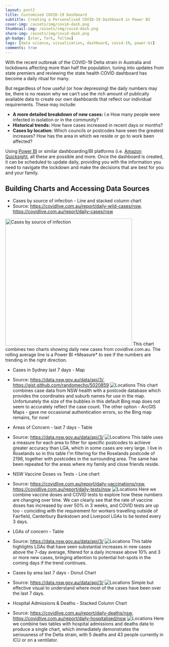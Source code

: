 ```yaml
---
layout: post2
title: Customised COVID-19 Dashboard
subtitle: Creating a Personalised COVID-19 Dashboard in Power BI 
cover-img: /assets/img/covid-dash.png
thumbnail-img: /assets/img/covid-dash.png
share-img: /assets/img/covid-dash.png
gh-badge: [star, fork, follow]
tags: [data science, visualization, dashboard, covid-19, power-bi]
comments: true
---
```

With the recent outbreak of the COVID-19 Delta strain in Australia and lockdowns affecting more than half the population, tuning into updates from state premiers and reviewing the state health COVID dashboard has become a daily ritual for many. 

But regardless of how useful (or how depressing) the daily numbers may be, there is no reason why we can't use the rich amount of publically available data to create our own dashboards that reflect our individual requirements. These may include:

* **A more detailed breakdown of new cases:** I.e How many people were infected in isolation or in the community?
* **Historical trends:** How have cases increased in recent days or months?
* **Cases by location:** Which councils or postcodes have seen the greatest increases? How has the area in which we reside or go to work been affected?

Using [Power BI](https://powerbi.microsoft.com/) or similar dashboarding/BI platforms (i.e. [Amazon Quicksight](https://aws.amazon.com/quicksight/), all these are possible and more. Once the dashboard is created, it can be scheduled to update daily, providing you with the information you need to navigate the lockdown and make the decisions that are best for you and your family.

<h2>Building Charts and Accessing Data Sources</h2>

* Cases by source of infection - Line and stacked column chart
* Source: https://covidlive.com.au/report/daily-wild-cases/nsw, https://covidlive.com.au/report/daily-cases/nsw
<img src="/assets/img/powerbi/1.png" alt="Cases by source of infection" width="400"/>
This chart combines two charts showing daily new cases from covidlive.com.au. The rolling average line is a Power BI *Measure* to see if the numbers are trending in the right direction. 

* Cases in Sydney last 7 days - Map
* Source: https://data.nsw.gov.au/data/api/3/, https://gist.github.com/randomecho/5020859
![Locations](/assets/img/powerbi/2.png)
This chart combines case data from NSW health with a postcode database which provides the coordinates and suburb names for use in the map. Unfortunately the size of the bubbles in this default Bing map does not seem to accurately reflect the case count. The other option - ArcGIS Maps - gave me occasional authentication errors, so the Bing map remains, for now!

* Areas of Concern - last 7 days - Table
* Source: https://data.nsw.gov.au/data/api/3/
![Locations](/assets/img/powerbi/3.png)
This table uses a measure for each area to filter for specific postcodes to achieve greater accuracy than LGA, which in some cases are very large. I live in Roselands so in this table I'm filtering for the Roselands postcode of 2196, together with postcodes in the surrounding area. The same has been repeated for the areas where my family and close friends reside. 

* NSW Vaccine Doses vs Tests - Line chart
* Source: https://covidlive.com.au/report/daily-vaccinations/nsw, https://covidlive.com.au/report/daily-tests/nsw
![Locations](/assets/img/powerbi/4.png)
Here we combine vaccine doses and COVID tests to explore how these numbers are changing over time. We can clearly see that the rate of vaccine doses has increased by over 50% in 3 weeks, and COVID tests are up too - coinciding with the requirement for workers travelling outside of Fairfield, Canterbury Bankstown and Liverpool LGAs to be tested every 3 days. 

* LGAs of concern - Table
* Source: https://data.nsw.gov.au/data/api/3/
![Locations](/assets/img/powerbi/5.png)
This table highlights LGAs that have seen substantial increases in new cases above the 7-day average, filtered for a daily increase above 10% and 3 or more new cases, bringing attention to potential hot-spots in the coming days if the trend continues. 

* Cases by area last 7 days - Donut Chart
* Source: https://data.nsw.gov.au/data/api/3/
![Locations](/assets/img/powerbi/6.png)
Simple but effective visual to understand where most of the cases have been over the last 7 days. 

* Hospital Admissions & Deaths - Stacked Column Chart
* Source: https://covidlive.com.au/report/daily-deaths/nsw, https://covidlive.com.au/report/daily-hospitalised/nsw
![Locations](/assets/img/powerbi/7.png)
Here we combine two tables with hospital admissions and deaths data to produce a single chart, which immediately demonstrates the seriousness of the Delta strain, with 5 deaths and 43 people currently in ICU or on a ventilator. 



